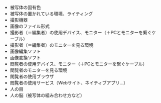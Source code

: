 - 被写体の固有色
- 被写体の置かれている環境、ライティング
- 撮影機器
- 画像のファイル形式
- 撮影者（＝編集者）の使用デバイス、モニター（＋PCとモニターを繋ぐケーブル）
- 撮影者（＝編集者）のモニターを見る環境
- 画像編集ソフト
- 画像変換ソフト
- 閲覧者の使用デバイス、モニター（＋PCとモニターを繋ぐケーブル）
- 閲覧者のモニターを見る環境
- 閲覧者の使用ブラウザ
- 閲覧者の使用サービス（Webサイト、ネイティブアプリ...）
- 人の目
- 人の脳（被写体の組み合わせ方など）
